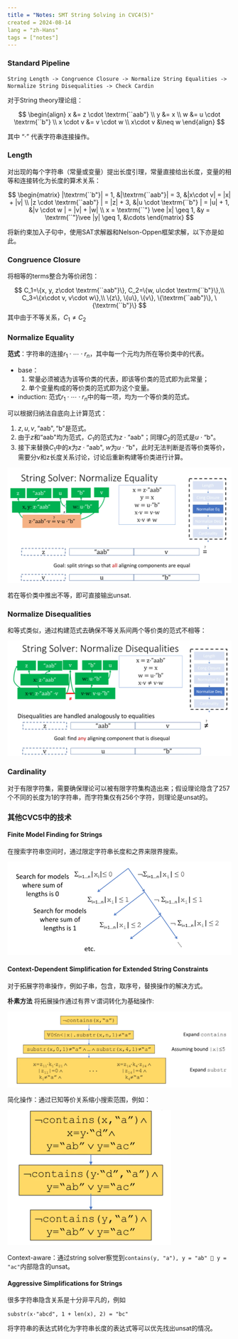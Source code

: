 ```yaml
---
title = "Notes: SMT String Solving in CVC4(5)"
created = 2024-08-14
lang = "zh-Hans"
tags = ["notes"]
---
```


### Standard Pipeline

```
String Length -> Congruence Closure -> Normalize String Equalities -> Normalize String Disequalities -> Check Cardin
```

对于String theory理论组：

$$
\begin{align}
x &= z \cdot \textrm{``aab"} \\
y &= x \\
w &= u \cdot \textrm{``b"} \\
x \cdot v &= v \cdot w \\
x\cdot v &\neq w
\end{align}
$$

其中 “$\cdot$” 代表字符串连接操作。


### Length

对出现的每个字符串（常量或变量）提出长度引理，常量直接给出长度，变量的相等和连接转化为长度的算术关系：

$$
\begin{matrix}
|\textrm{``b"}| = 1, &|\textrm{``aab"}| = 3, &|x\cdot v| = |x| + |v| \\
|z \cdot \textrm{``aab"} | = |z| + 3, &|u \cdot \textrm{``b"} | = |u| + 1, &|v \cdot w | = |v| + |w| \\
x = \textrm{``"} \vee |x| \geq 1, &y = \textrm{``"}\vee |y| \geq 1,  &\cdots
\end{matrix}
$$

将新约束加入子句中，使用SAT求解器和Nelson-Oppen框架求解，以下亦是如此。

### Congruence Closure

将相等的terms整合为等价闭包：

$$
C_1=\{x, y, z\cdot \textrm{``aab"}\}, C_2=\{w, u\cdot \textrm{``b"}\},\\
C_3=\{x\cdot v, v\cdot w\},\\
\{z\}, \{u\}, \{v\}, \{\textrm{``aab"}\}, \{\textrm{``b"}\}
$$
其中由于不等关系，$C_1\neq C_2$

### Normalize Equality

**范式**：字符串的连接$r_1\cdot \cdots \cdot r_n$，其中每一个元均为所在等价类中的代表。
- base：
    1. 常量必须被选为该等价类的代表，即该等价类的范式即为此常量；
    2. 单个变量构成的等价类的范式即为这个变量。
- induction: 范式$r_1\cdot \cdots \cdot r_n$中的每一项，均为一个等价类的范式。

可以根据归纳法自底向上计算范式：
1. $z, u, v, \textrm{``aab"}, \textrm{``b"}$是范式。
2. 由于$z$和$\textrm{``aab"}$均为范式，$C_1$的范式为$z\cdot \textrm{``aab"}$；同理$C_2$的范式是$u\cdot \textrm{``b"}$。
3. 接下来替换$C_1$中的$x$为$z\cdot \textrm{``aab"}$, $w$为$u\cdot \textrm{``b"}$，此时无法判断是否等价类等价，需要分v和z长度关系讨论，讨论后重新构建等价类进行计算。

![ne](./smt-string.assets/ne.png)

若在等价类中推出不等，即可直接输出unsat.


### Normalize Disequalities

和等式类似，通过构建范式去确保不等关系间两个等价类的范式不相等：

![nd](./smt-string.assets/nd.png)


### Cardinality

对于有限字符集，需要确保理论可以被有限字符集构造出来；假设理论隐含了257个不同的长度为1的字符串，而字符集仅有256个字符，则理论是unsat的。


### 其他CVC5中的技术

#### Finite Model Finding for Strings

在搜索字符串空间时，通过限定字符串长度和之界来限界搜索。

![](./smt-string.assets/bound.png)

#### Context-Dependent Simplification for Extended String Constraints

对于拓展字符串操作，例如子串，包含，取序号，替换操作的解决方式。

**朴素方法** 将拓展操作通过有界$\forall$谓词转化为基础操作:

![](./smt-string.assets/expand.png)

简化操作：通过已知等价关系缩小搜索范围，例如：

![](./smt-string.assets/simplify.png)

Context-aware：通过string solver察觉到`contains(y, "a"), y = "ab"  y = "ac"`内部隐含的unsat。


#### Aggressive Simplifications for Strings

很多字符串隐含关系是十分非平凡的，例如
```
substr(x·"abcd", 1 + len(x), 2) = "bc"
```

将字符串的表达式转化为字符串长度的表达式等可以优先找出unsat的情况。